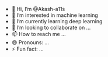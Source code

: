 - 👋 Hi, I’m @Akash-a11s
- 👀 I’m interested in machine learning
- 🌱 I’m currently learning deep learning
- 💞️ I’m looking to collaborate on ...
- 📫 How to reach me ...
- 😄 Pronouns: ...
- ⚡ Fun fact: ...

<!---
Akash-a11s/Akash-a11s is a ✨ special ✨ repository because its `README.md` (this file) appears on your GitHub profile.
You can click the Preview link to take a look at your changes.
--->
